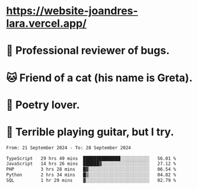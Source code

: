 # https://website-joandres-lara.vercel.app/
# 🐛 Professional reviewer of bugs.
# 🐱 Friend of a cat (his name is Greta).
# 📜 Poetry lover.
# 🎸 Terrible playing guitar, but I try.

<!--START_SECTION:waka-->

```txt
From: 21 September 2024 - To: 28 September 2024

TypeScript   29 hrs 49 mins  ██████████████░░░░░░░░░░░   56.01 %
JavaScript   14 hrs 26 mins  ██████▓░░░░░░░░░░░░░░░░░░   27.12 %
PHP          3 hrs 28 mins   █▓░░░░░░░░░░░░░░░░░░░░░░░   06.54 %
Python       2 hrs 34 mins   █▒░░░░░░░░░░░░░░░░░░░░░░░   04.82 %
SQL          1 hr 29 mins    ▓░░░░░░░░░░░░░░░░░░░░░░░░   02.79 %
```

<!--END_SECTION:waka-->
